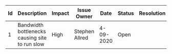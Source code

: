 | Id | Description  | Impact  | Issue Owner | Date | Status | Resolution |
|---|---|---|---|---|---|---|
| 1 | Bandwidth bottlenecks causing site to run slow | High | Stephen Allred | 4-09-2020 | Open |  |